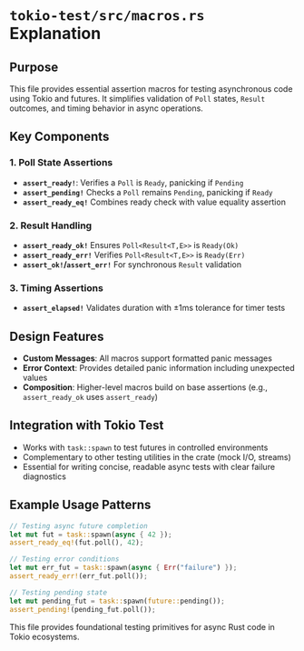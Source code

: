 # `tokio-test/src/macros.rs` Explanation

## Purpose
This file provides essential assertion macros for testing asynchronous code using Tokio and futures. It simplifies validation of `Poll` states, `Result` outcomes, and timing behavior in async operations.

## Key Components

### 1. Poll State Assertions
- **`assert_ready!`**: Verifies a `Poll` is `Ready`, panicking if `Pending`
- **`assert_pending!`** Checks a `Poll` remains `Pending`, panicking if `Ready`
- **`assert_ready_eq!`** Combines ready check with value equality assertion

### 2. Result Handling
- **`assert_ready_ok!`** Ensures `Poll<Result<T,E>>` is `Ready(Ok)`
- **`assert_ready_err!`** Verifies `Poll<Result<T,E>>` is `Ready(Err)`
- **`assert_ok!`/`assert_err!`** For synchronous `Result` validation

### 3. Timing Assertions
- **`assert_elapsed!`** Validates duration with ±1ms tolerance for timer tests

## Design Features
- **Custom Messages**: All macros support formatted panic messages
- **Error Context**: Provides detailed panic information including unexpected values
- **Composition**: Higher-level macros build on base assertions (e.g., `assert_ready_ok` uses `assert_ready`)

## Integration with Tokio Test
- Works with `task::spawn` to test futures in controlled environments
- Complementary to other testing utilities in the crate (mock I/O, streams)
- Essential for writing concise, readable async tests with clear failure diagnostics

## Example Usage Patterns
```rust
// Testing async future completion
let mut fut = task::spawn(async { 42 });
assert_ready_eq!(fut.poll(), 42);

// Testing error conditions
let mut err_fut = task::spawn(async { Err("failure") });
assert_ready_err!(err_fut.poll());

// Testing pending state
let mut pending_fut = task::spawn(future::pending());
assert_pending!(pending_fut.poll());
```

This file provides foundational testing primitives for async Rust code in Tokio ecosystems.  